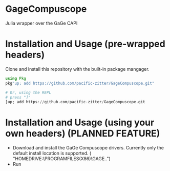 # GageCompuscope
Julia wrapper over the GaGe CAPI

# Installation and Usage (pre-wrapped headers)
Clone and install this repository with the built-in package mangager.
 ```julia
 using Pkg
 pkg"up; add https://github.com/pacific-zitter/GageCompuscope.git"
 
 # Or, using the REPL
 # press "]"
 ]up; add https://github.com/pacific-zitter/GageCompuscope.git
 ```
 
# Installation and Usage (using your own headers) (PLANNED FEATURE)
- Download and install the GaGe Compuscope drivers. Currently only the default install location is supported. 
( "HOMEDRIVE:\PROGRAMFILES(X86)\GAGE\..")
- Run 
